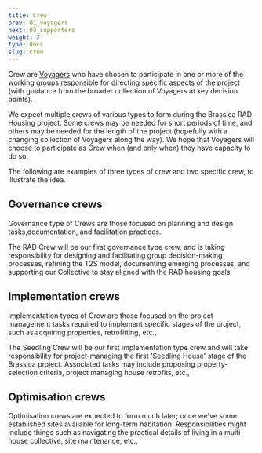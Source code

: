 ```yaml
---
title: Crew
prev: 01_voyagers
next: 03_supporters
weight: 2
type: docs
slug: crew
---
```


Crew are [Voyagers](/handbook/participation/voyagers/) who have chosen to participate in one or more of the working groups responsible for directing specific aspects of the project (with guidance from the broader collection of Voyagers at key decision points). 

We expect multiple crews of various types to form during the Brassica RAD Housing project. Some crews may be needed for short periods of time, and others may be needed for the length of the project (hopefully with a changing collection of Voyagers along the way). We hope that Voyagers will choose to participate as Crew when (and only when) they have capacity to do so.

The following are examples of three types of crew and two specific crew, to illustrate the idea.

## Governance crews
Governance type of Crews are those focused on planning and design tasks,documentation, and facilitation practices.

The RAD Crew will be our first governance type crew, and is taking responsibility for designing and facilitating group decision-making processes, refining the T2S model, documenting emerging processes, and supporting our Collective to stay aligned with the RAD housing goals.  

## Implementation crews
Implementation types of Crew are those focused on the project management tasks required to implement specific stages of the project, such as acquiring properties, retrofitting, etc., 

The Seedling Crew will be our first implementation type crew and will take responsibility for project-managing the first 'Seedling House' stage of the Brassica project. Associated tasks may include proposing property-selection criteria, project managing house retrofits, etc.,  

## Optimisation crews
Optimisation crews are expected to form much later; once we've some established sites available for long-term habitation. Responsibilities might include things such as navigating the practical details of living in a multi-house collective, site maintenance, etc.,  
